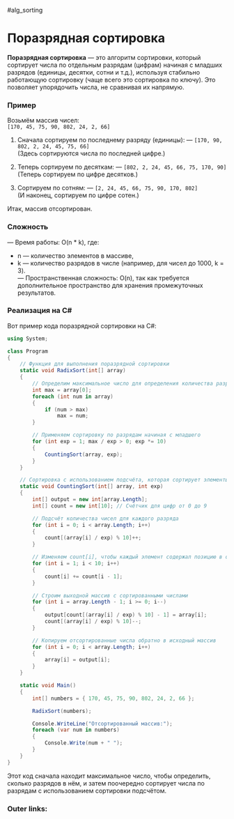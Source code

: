 #alg_sorting
# Поразрядная сортировка

**Поразрядная сортировка** — это алгоритм сортировки, который сортирует числа по отдельным разрядам (цифрам) начиная с младших разрядов (единицы, десятки, сотни и т.д.), используя стабильно работающую сортировку (чаще всего это сортировка по ключу). Это позволяет упорядочить числа, не сравнивая их напрямую.

### **Пример**

Возьмём массив чисел:  
`[170, 45, 75, 90, 802, 24, 2, 66]`

1. Сначала сортируем по последнему разряду (единицы): — `[170, 90, 802, 2, 24, 45, 75, 66]`  
    (Здесь сортируются числа по последней цифре.)
    
2. Теперь сортируем по десяткам: — `[802, 2, 24, 45, 66, 75, 170, 90]`  
    (Теперь сортируем по цифре десятков.)
    
3. Сортируем по сотням: — `[2, 24, 45, 66, 75, 90, 170, 802]`  
    (И наконец, сортируем по цифре сотен.)
    

Итак, массив отсортирован.

### **Сложность**

— Время работы: O(n * k), где:

- n — количество элементов в массиве,
- k — количество разрядов в числе (например, для чисел до 1000, k = 3).  
    — Пространственная сложность: O(n), так как требуется дополнительное пространство для хранения промежуточных результатов.

### **Реализация на C#**

Вот пример кода поразрядной сортировки на C#:

```csharp
using System;

class Program
{
    // Функция для выполнения поразрядной сортировки
    static void RadixSort(int[] array)
    {
        // Определим максимальное число для определения количества разрядов
        int max = array[0];
        foreach (int num in array)
        {
            if (num > max)
                max = num;
        }

        // Применяем сортировку по разрядам начиная с младшего
        for (int exp = 1; max / exp > 0; exp *= 10)
        {
            CountingSort(array, exp);
        }
    }

    // Сортировка с использованием подсчёта, которая сортирует элементы по текущему разряду
    static void CountingSort(int[] array, int exp)
    {
        int[] output = new int[array.Length];
        int[] count = new int[10]; // Счётчик для цифр от 0 до 9

        // Подсчёт количества чисел для каждого разряда
        for (int i = 0; i < array.Length; i++)
        {
            count[(array[i] / exp) % 10]++;
        }

        // Изменяем count[i], чтобы каждый элемент содержал позицию в output[]
        for (int i = 1; i < 10; i++)
        {
            count[i] += count[i - 1];
        }

        // Строим выходной массив с сортированными числами
        for (int i = array.Length - 1; i >= 0; i--)
        {
            output[count[(array[i] / exp) % 10] - 1] = array[i];
            count[(array[i] / exp) % 10]--;
        }

        // Копируем отсортированные числа обратно в исходный массив
        for (int i = 0; i < array.Length; i++)
        {
            array[i] = output[i];
        }
    }

    static void Main()
    {
        int[] numbers = { 170, 45, 75, 90, 802, 24, 2, 66 };

        RadixSort(numbers);

        Console.WriteLine("Отсортированный массив:");
        foreach (var num in numbers)
        {
            Console.Write(num + " ");
        }
    }
}
```

Этот код сначала находит максимальное число, чтобы определить, сколько разрядов в нём, и затем поочередно сортирует числа по разрядам с использованием сортировки подсчётом.

### Outer links:

